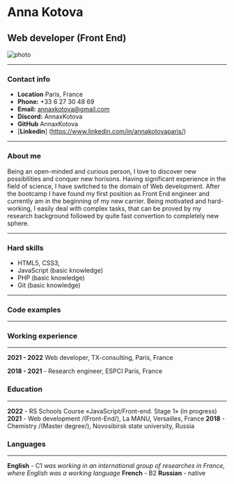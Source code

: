 # **Anna Kotova**
## **Web developer (Front End)**

![photo](https://media-exp1.licdn.com/dms/image/C4D03AQGNFADpLyMnqQ/profile-displayphoto-shrink_800_800/0/1624726869843?e=1653523200&v=beta&t=daO6FY9NEbIq9tQ5r8EFqLh6f_M8CxIQKJ3KnZ9nxRQ)

******
### **Contact info**
* **Location** Paris, France
* **Phone:** +33 6 27 30 48 69
* **Email:** annaxkotova@gmail.com
* **Discord:** AnnaxKotova
* **GitHub** AnnaxKotova
* [**Linkedin**] (https://www.linkedin.com/in/annakotovaparis/)
******
### **About me**
Being an open-minded and curious person, I love to discover new possibilities and conquer new horisons.
Having significant experience in the field of science, I have switched to the domain of Web development. After the bootcamp I have found my first position as Front End engineer and currently am in the beginning of my new carrier. 
Being motivated and hard-working, I easily deal with complex tasks, that can be proved by my research background followed by quite fast convertion to completely new sphere.
*******

### **Hard skills**
* HTML5, CSS3,
* JavaScript (basic knowledge)
* PHP (basic knowledge)
* Git (basic knowledge)
*******

### **Code examples**
*******

### **Working experience**
*******
**2021 - 2022** Web developer, TX-consulting, Paris, France

**2018 - 2021** - Research engineer, ESPCI Paris, France

### **Education**
*******
**2022** - RS Schools Course «JavaScript/Front-end. Stage 1» (in progress)
**2021** - Web development /(Front-End/), La MANU, Versailles, France
**2018** - Chemistry /(Master degree/), Novosibirsk state university, Russia

### **Languages**
*******
**English** - C1 *was working in an international group of researches in France, where English was a working language*
**French** - B2
**Russian** - native